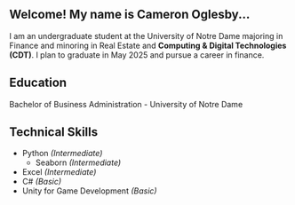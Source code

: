 ## Welcome! My name is Cameron Oglesby...

I am an undergraduate student at the University of Notre Dame majoring in Finance and minoring in Real Estate and 
**Computing & Digital Technologies (CDT)**. I plan to graduate in May 2025 and pursue a career in finance. 

## Education

Bachelor of Business Administration - University of Notre Dame

## Technical Skills

- Python *(Intermediate)*
    - Seaborn *(Intermediate)*
- Excel *(Intermediate)*
- C# *(Basic)*
- Unity for Game Development *(Basic)*


